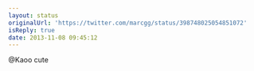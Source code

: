 ```yaml
---
layout: status
originalUrl: 'https://twitter.com/marcgg/status/398748025054851072'
isReply: true
date: 2013-11-08 09:45:12
---
```


@Kaoo cute
